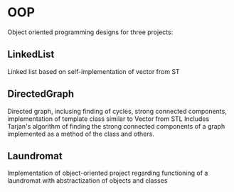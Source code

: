 # OOP
Object oriented programming designs for three projects:


## LinkedList
Linked list based on self-implementation of vector from ST

## DirectedGraph
Directed graph, inclusing finding of cycles, strong connected components, implementation of template class similar to Vector from STL
Includes Tarjan's algorithm of finding the strong connected components of a graph implemented as a method of the class and others.

## Laundromat
Implementation of object-oriented project regarding functioning of a laundromat with abstractization of objects and classes
